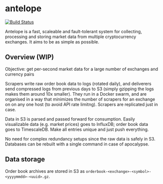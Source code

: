 # antelope

[![Build Status](https://travis-ci.org/exeum/antelope.svg?branch=master)](https://travis-ci.org/exeum/antelope)

Antelope is a fast, scaleable and fault-tolerant system for collecting, processing and storing market data from multiple cryptocurrency exchanges. It aims to be as simple as possible.

## Overview (WIP)

Objective: get per-second market data for a large number of exchanges and currency pairs

Scrapers write raw order book data to logs (rotated daily), and deliverers send compressed logs from previous days to S3 (simply gzipping the logs makes them around 10x smaller). They run in a Docker swarm, and are organised in a way that minimizes the number of scrapers for an exchange on on any one host (to avoid API rate limitng). Scrapers are replicated just in case.

Data in S3 is parsed and passed forward for consumption. Easily visualizable data (e.g. market prices) goes to InfluxDB; order book data goes to TimescaleDB. Make all entries unique and just push everything.

No need for complex redundancy setups since the raw data is safely in S3. Databases can be rebuilt with a single command in case of apocalypse.

## Data storage

Order book archives are stored in S3 as `orderbook-<exchange>-<symbol>-<yyyymmdd>-<uuid>.gz`.
